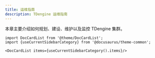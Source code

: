 ```yaml
---
title: 运维指南
description: TDengine 运维指南
---
```


本章主要介绍如何规划、建设、维护以及监控 TDengine 集群。

```mdx-code-block
import DocCardList from '@theme/DocCardList';
import {useCurrentSidebarCategory} from '@docusaurus/theme-common';

<DocCardList items={useCurrentSidebarCategory().items}/>
```